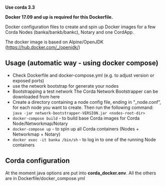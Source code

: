 **Use corda 3.3**

**Docker 17.09 and up is required for this Dockerfile.**

Docker configuration files to create and spin up Docker images for a few Corda Nodes (banka/bankb/bankc), Notary and one CordApp.

The docker image is based on Alpine/OpenJDK (https://hub.docker.com/_/openjdk/)

## Usage (automatic way - using docker compose)

* Check Dockerfile and docker-compose.yml (e.g. to adjust version or exposed ports)
* use the network bootstrap for generate your nodes
* Bootstrapping a test network The Corda Network Bootstrapper can be downloaded from here 
* Create a directory containing a node config file, ending in “_node.conf”, for each node you want to create. Then run the following command: `java -jar network-bootstrapper-VERSION.jar <nodes-root-dir>`
* `docker-compose build` - to build base Corda images for Corda Node/Networkmap/Notary
* `docker-compose up` - to spin up all Corda containers (Nodes + Networkmap + Notary)
* `docker exec -it banka /bin/sh` - to log in to one of the running Node containers

## Corda configuration
At the moment java options are put into **corda_docker.env**. All the others are in Dockerfile/docker_compose.yml
